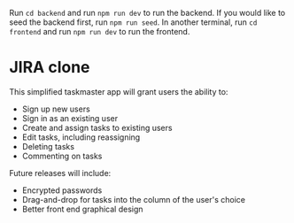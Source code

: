 Run `cd backend` and run `npm run dev` to run the backend.
If you would like to seed the backend first, run `npm run seed`.
In another terminal, run `cd frontend` and run `npm run dev` to run the frontend.

# JIRA clone

This simplified taskmaster app will grant users the ability to:

- Sign up new users
- Sign in as an existing user
- Create and assign tasks to existing users
- Edit tasks, including reassigning
- Deleting tasks
- Commenting on tasks

Future releases will include:

- Encrypted passwords
- Drag-and-drop for tasks into the column of the user's choice
- Better front end graphical design
